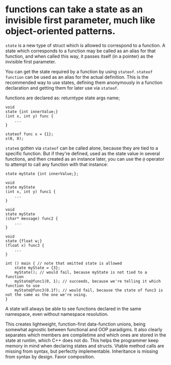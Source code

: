 # functions can take a state as an invisible first parameter, much like object-oriented patterns.

`state` is a new type of struct which is allowed to correspond to a function. A state which corresponds to a function may be called as an alias for that function, and when called this way, it passes itself (in a pointer) as the invisible first parameter.

You can get the state required by a function by using `stateof`. `stateof function` can be used as an alias for the actual definition. This is the recommended way to use states, defining them anonymously in a function declaration and getting them for later use via `stateof`.

functions are declared as:
returntype state args name;

    void
    state {int innerValue;}
    (int x, int y) func {
        ...
    }

    stateof func x = {1};
    x(0, 0);

`state`s gotten via `stateof` can be called alone, because they are tied to a specific function. But if they're defined, used as the state value in several functions, and then created as an instance later, you can use the `@` operator to attempt to call any function with that instance:

    state myState {int innerValue;};

    void
    state myState
    (int x, int y) func1 {
        ...
    }

    void
    state myState
    (char* message) func2 {
        ...
    }

    void
    state {float w;}
    (float x) func3 {
        ...
    }

    int () main { // note that omitted state is allowed
        state myState = {3};
        myState(); // would fail, because myState is not tied to a function
        myState@func1(0, 1); // succeeds, because we're telling it which function to use
        myState@func3(0.1f); // would fail, because the state of func3 is not the same as the one we're using.
    }

A state will always be able to see functions declared in the same namespace, even without namespace resolution.

This creates lightweight, function-first data-function unions, being somewhat agnostic between functional and OOP paradigms.
It also clearly separates which members are compiletime and which ones are stored in the state at runtim, which C++ does not do. This helps the programmer keep memory in mind when declaring states and structs.
Vtable method calls are missing from syntax, but perfectly implementable.
Inheritance is missing from syntax by design. Favor composition.
